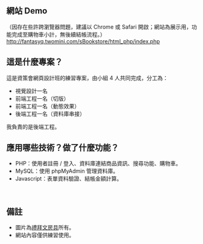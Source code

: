 ## 網站 Demo
（因存在些許跨瀏覽器問題，建議以 Chrome 或 Safari 開啟；網站為展示用，功能完成至購物車小計，無後續結帳流程。）<br>
<a href="http://fantasyq.twomini.com/sBookstore/html_php/index.php" target="blank">http://fantasyq.twomini.com/sBookstore/html_php/index.php</a>
<br>

## 這是什麼專案？
這是資策會網頁設計班的練習專案，由小組 4 人共同完成，分工為：
- 視覺設計一名
- 前端工程一名（切版）
- 前端工程一名（動態效果）
- 後端工程一名（資料庫串接）

我負責的是後端工程。
<br>

## 應用哪些技術？做了什麼功能？
- PHP：使用者註冊 / 登入、資料庫連結商品資訊、搜尋功能、購物車。
- MySQL：使用 phpMyAdmin 管理資料庫。
- Javascript：表單資料驗證、結帳金額計算。
<br>

## 備註
- 圖片為[禮拜文房具](http://www.toolstoliveby.com.tw/tw/)所有。
- 網站內容僅供練習使用。
